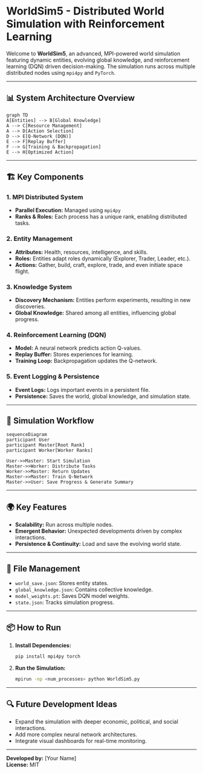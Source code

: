 
# WorldSim5 - Distributed World Simulation with Reinforcement Learning

Welcome to **WorldSim5**, an advanced, MPI-powered world simulation featuring dynamic entities, evolving global knowledge, and reinforcement learning (DQN) driven decision-making. The simulation runs across multiple distributed nodes using `mpi4py` and `PyTorch`.

---

## **📊 System Architecture Overview**

```mermaid
graph TD
A[Entities] --> B[Global Knowledge]
A --> C[Resource Management]
A --> D[Action Selection]
D --> E[Q-Network (DQN)]
E --> F[Replay Buffer]
F --> G[Training & Backpropagation]
E --> H[Optimized Action]
```

---

## **🏗️ Key Components**

### **1. MPI Distributed System**
- **Parallel Execution:** Managed using `mpi4py`
- **Ranks & Roles:** Each process has a unique rank, enabling distributed tasks.

### **2. Entity Management**
- **Attributes:** Health, resources, intelligence, and skills.
- **Roles:** Entities adapt roles dynamically (Explorer, Trader, Leader, etc.).
- **Actions:** Gather, build, craft, explore, trade, and even initiate space flight.

### **3. Knowledge System**
- **Discovery Mechanism:** Entities perform experiments, resulting in new discoveries.
- **Global Knowledge:** Shared among all entities, influencing global progress.

### **4. Reinforcement Learning (DQN)**
- **Model:** A neural network predicts action Q-values.
- **Replay Buffer:** Stores experiences for learning.
- **Training Loop:** Backpropagation updates the Q-network.

### **5. Event Logging & Persistence**
- **Event Logs:** Logs important events in a persistent file.
- **Persistence:** Saves the world, global knowledge, and simulation state.

---

## **🚀 Simulation Workflow**

```mermaid
sequenceDiagram
participant User
participant Master[Root Rank]
participant Worker[Worker Ranks]

User->>Master: Start Simulation
Master->>Worker: Distribute Tasks
Worker->>Master: Return Updates
Master->>Master: Train Q-Network
Master->>User: Save Progress & Generate Summary
```

---

## **🌍 Key Features**
- **Scalability:** Run across multiple nodes.
- **Emergent Behavior:** Unexpected developments driven by complex interactions.
- **Persistence & Continuity:** Load and save the evolving world state.

---

## **📁 File Management**
- `world_save.json`: Stores entity states.
- `global_knowledge.json`: Contains collective knowledge.
- `model_weights.pt`: Saves DQN model weights.
- `state.json`: Tracks simulation progress.

---

## **📦 How to Run**
1. **Install Dependencies:**
   ```bash
   pip install mpi4py torch
   ```

2. **Run the Simulation:**
   ```bash
   mpirun -np <num_processes> python WorldSim5.py
   ```

---

## **🔍 Future Development Ideas**
- Expand the simulation with deeper economic, political, and social interactions.
- Add more complex neural network architectures.
- Integrate visual dashboards for real-time monitoring.

---

**Developed by:** [Your Name]  
**License:** MIT
